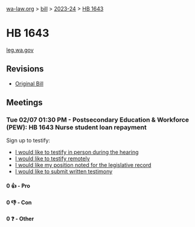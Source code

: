 [wa-law.org](/) > [bill](/bill/) > [2023-24](/bill/2023-24/) > [HB 1643](/bill/2023-24/hb/1643/)

# HB 1643
[leg.wa.gov](https://app.leg.wa.gov/billsummary?BillNumber=1643&Year=2023&Initiative=false)

## Revisions
* [Original Bill](1/)

## Meetings
### Tue 02/07 01:30 PM - Postsecondary Education & Workforce (PEW): HB 1643 Nurse student loan repayment
Sign up to testify:
* [I would like to testify in person during the hearing](https://app.leg.wa.gov/csi/Testifier/Add?chamber=House&mId=30663&aId=150721&caId=21278&tId=1)
* [I would like to testify remotely](https://app.leg.wa.gov/csi/Testifier/Add?chamber=House&mId=30663&aId=150721&caId=21278&tId=2)
* [I would like my position noted for the legislative record](https://app.leg.wa.gov/csi/Testifier/Add?chamber=House&mId=30663&aId=150721&caId=21278&tId=3)
* [I would like to submit written testimony](https://app.leg.wa.gov/csi/Testifier/Add?chamber=House&mId=30663&aId=150721&caId=21278&tId=4)

#### 0 👍 - Pro

#### 0 👎 - Con

#### 0 ❓ - Other
